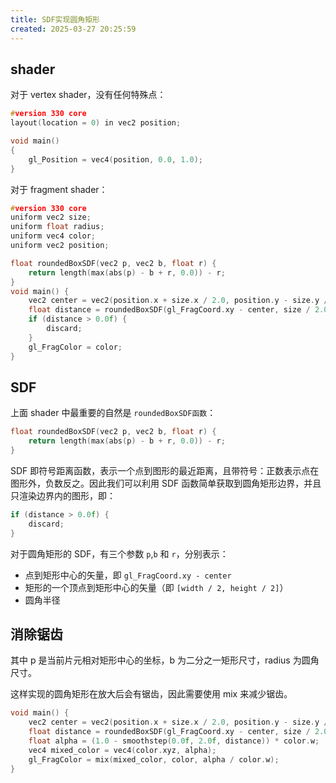 ```yaml
---
title: SDF实现圆角矩形
created: 2025-03-27 20:25:59
---
```

## shader

对于 vertex shader，没有任何特殊点：

```cpp
#version 330 core
layout(location = 0) in vec2 position;

void main()
{
    gl_Position = vec4(position, 0.0, 1.0);
}
```

对于 fragment shader：

```cpp
#version 330 core
uniform vec2 size;
uniform float radius;
uniform vec4 color;
uniform vec2 position;

float roundedBoxSDF(vec2 p, vec2 b, float r) {
    return length(max(abs(p) - b + r, 0.0)) - r;
}
void main() {
    vec2 center = vec2(position.x + size.x / 2.0, position.y - size.y / 2.0);
    float distance = roundedBoxSDF(gl_FragCoord.xy - center, size / 2.0, radius * 100.0);
    if (distance > 0.0f) {
        discard;
    }
    gl_FragColor = color;
}
```

## SDF

上面 shader 中最重要的自然是 `roundedBoxSDF函数`：

```cpp
float roundedBoxSDF(vec2 p, vec2 b, float r) {
    return length(max(abs(p) - b + r, 0.0)) - r;
}
```

SDF 即符号距离函数，表示一个点到图形的最近距离，且带符号：正数表示点在图形外，负数反之。因此我们可以利用 SDF 函数简单获取到圆角矩形边界，并且只渲染边界内的图形，即：

```cpp
if (distance > 0.0f) {
    discard;
}
```

对于圆角矩形的 SDF，有三个参数 `p`,`b` 和 `r`，分别表示：

- 点到矩形中心的矢量，即 `gl_FragCoord.xy - center`
- 矩形的一个顶点到矩形中心的矢量（即 `[width / 2, height / 2]`）
- 圆角半径

## 消除锯齿

其中 p 是当前片元相对矩形中心的坐标，b 为二分之一矩形尺寸，radius 为圆角尺寸。

这样实现的圆角矩形在放大后会有锯齿，因此需要使用 mix 来减少锯齿。

```cpp
void main() {
    vec2 center = vec2(position.x + size.x / 2.0, position.y - size.y / 2.0);
    float distance = roundedBoxSDF(gl_FragCoord.xy - center, size / 2.0, radius * 100.0);
    float alpha = (1.0 - smoothstep(0.0f, 2.0f, distance)) * color.w;
    vec4 mixed_color = vec4(color.xyz, alpha);
    gl_FragColor = mix(mixed_color, color, alpha / color.w);
}
```
